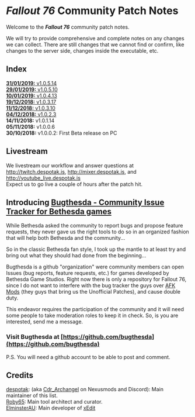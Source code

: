 # _Fallout 76_ Community Patch Notes

Welcome to the _**Fallout 76**_ community patch notes.

We will try to provide comprehensive and complete notes on any changes we can collect. There are still changes that we cannot find or confirm, like changes to the server side, changes inside the executable, etc.

## Index

[**31/01/2019:** v1.0.5.14](v1.0.5.14.md)  
[**29/01/2019:** v1.0.5.10](v1.0.5.10.md)  
[**10/01/2019:** v1.0.4.13](v1.0.4.13.md)  
[**19/12/2018:** v1.0.3.17](v1.0.3.17.md)  
[**11/12/2018:** v1.0.3.10](v1.0.3.10.md)  
[**04/12/2018:** v1.0.2.3](v1.0.2.3.md)  
**14/11/2018:** v1.0.1.14  
**05/11/2018:** v1.0.0.6  
**30/10/2018:** v1.0.0.2: First Beta release on PC  

## Livestream

We livestream our workflow and answer questions at <http://twitch.despotak.is>, <http://mixer.despotak.is>, and <http://youtube_live.despotak.is>  
Expect us to go live a couple of hours after the patch hit.

## Introducing [Bugthesda - Community Issue Tracker for Bethesda games](https://github.com/bugthesda)

While Bethesda asked the community to report bugs and propose feature requests, they never gave us the right tools to do so in an organized fashion that will help both Bethesda and the community...

So in the classic Bethesda fan style, I took up the mantle to at least try and bring out what they should had done from the beginning...

Bugthesda is a github "organization" were community members can open Issues (bug reports, feature requests, etc.) for games developed by Bethesda Game Studios. Right now there is only a repository for Fallout 76, since I do not want to interfere with the bug tracker the guys over [AFK Mods](https://afkmods.iguanadons.net/) (they guys that bring us the Unofficial Patches), and cause double duty.

This endeavor requires the participation of the community and it will need some people to take moderation roles to keep it in check. So, is you are interested, send me a message.

### Visit Bugthesda at [https://github.com/bugthesda](https://github.com/bugthesda)

P.S. You will need a github account to be able to post and comment.


## Credits

[despotak](https://github.com/despotak): (aka [Cdr_Archangel](https://www.nexusmods.com/users/34088075) on Nexusmods and Discord): Main maintainer of this list.  
[Roby65](https://github.com/roby65): Main tool architect and curator.  
[ElminsterAU](https://github.com/ElminsterAU): Main developer of [xEdit](https://github.com/TES5Edit/TES5Edit)
